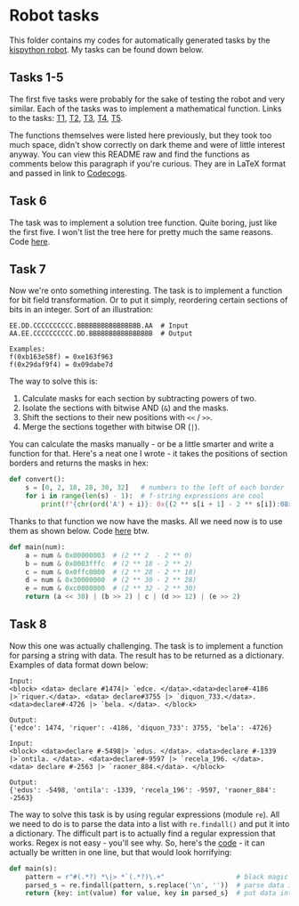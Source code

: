 # Robot tasks
This folder contains my codes for automatically generated tasks by the
[kispython robot][robot]. My tasks can be found down below.

## Tasks 1-5
The first five tasks were probably for the sake of testing the robot and very similar.
Each of the tasks was to implement a mathematical function.
Links to the tasks: [T1][t01], [T2][t02], [T3][t03], [T4][t04], [T5][t05].

The functions themselves were listed here previously, but they took too much space,
didn't show correctly on dark theme and were of little interest anyway.
You can view this README raw and find the functions as comments below this paragraph if you're curious.
They are in LaTeX format and passed in link to [Codecogs][codecogs].

<!--
**Note:** the formulas may take a short time to render, you might have to refresh the page.
Unfortunately, they don't work well on dark theme, but you can open them in separate tabs and they'll look fine.

<img style="padding:8px; border-radius:8px; background:white" src="https://latex.codecogs.com/svg.image?f(z)&space;=&space;\frac{z^{2}}{45}&space;-&space;70&space;&space;\left(z^{2}&space;-&space;62&space;&space;z^{3}&space;-&space;58\right)^{3}&space;&plus;&space;\frac{41&space;&space;\left\lfloor&space;z&space;\right\rfloor&space;-&space;53&space;&space;\left(74&space;&space;z^{2}&space;-&space;z\right)^{7}}{z^{5}}" title="f(z) = \frac{z^{2}}{45} - 70 \left(z^{2} - 62 z^{3} - 58\right)^{3} + \frac{41 \left\lfloor z \right\rfloor - 53 \left(74 z^{2} - z\right)^{7}}{z^{5}}" />
<img style="padding:8px; border-radius:8px; background:white" src="https://latex.codecogs.com/svg.image?f(x)&space;=&space;\begin{cases}46&space;&space;x^{4}&space;&plus;&space;1,&&space;x&space;<&space;-3\\72&space;&space;x&space;-&space;\left(14&space;&space;x&space;-&space;7\right),&&space;-3&space;\leq&space;x&space;<&space;12\\\left(x^{3}&space;-&space;82&space;&space;x&space;-&space;x^{2}\right)^{6}&space;&plus;&space;81&space;&space;x&space;&plus;&space;77&space;&space;\left(87&space;&space;x^{2}\right)^{7},&&space;12&space;\leq&space;x&space;<&space;36\\\left(66&space;&space;x&space;&plus;&space;x^{3}\right)^{5}&space;&plus;&space;8&space;&space;\,\mathrm{sin}^{4}&space;x,&&space;x&space;\geq&space;36\end{cases}" title="f(x) = \begin{cases}46 x^{4} + 1,& x < -3\\72 x - \left(14 x - 7\right),& -3 \leq x < 12\\\left(x^{3} - 82 x - x^{2}\right)^{6} + 81 x + 77 \left(87 x^{2}\right)^{7},& 12 \leq x < 36\\\left(66 x + x^{3}\right)^{5} + 8 \,\mathrm{sin}^{4} x,& x \geq 36\end{cases}" />
<img style="padding:8px; border-radius:8px; background:white" src="https://latex.codecogs.com/svg.image?f(b,&space;m,&space;n,&space;p)&space;=&space;\sum_{c=1}^{b}\left(82&space;&space;c&space;-&space;\left(\left\lfloor&space;c&space;\right\rfloor\right)^{4}&space;-&space;\left(31&space;&space;c&space;&plus;&space;47&space;&space;c^{2}&space;&plus;&space;c^{3}\right)^{5}\right)&space;&plus;&space;\sum_{j=1}^{n}\prod_{c=1}^{b}\sum_{k=1}^{m}\left(79&space;&space;j^{3}&space;&plus;&space;50&space;&space;k^{5}&space;&plus;&space;\left(\frac{c}{90}&space;-&space;1&space;-&space;p^{3}\right)^{7}\right)" title="f(b, m, n, p) = \sum_{c=1}^{b}\left(82 c - \left(\left\lfloor c \right\rfloor\right)^{4} - \left(31 c + 47 c^{2} + c^{3}\right)^{5}\right) + \sum_{j=1}^{n}\prod_{c=1}^{b}\sum_{k=1}^{m}\left(79 j^{3} + 50 k^{5} + \left(\frac{c}{90} - 1 - p^{3}\right)^{7}\right)" />
<img style="padding:8px; border-radius:8px; background:white" src="https://latex.codecogs.com/svg.image?f_n&space;=\begin{cases}0.28,&space;&&space;n&space;=&space;0;\\\frac{f_{n&space;-&space;1}^{2}}{32}&space;&plus;&space;0.04&space;&plus;&space;f_{n&space;-&space;1},&space;&&space;n&space;\geq&space;1.\end{cases}" title="f_n =\begin{cases}0.28, & n = 0;\\\frac{f_{n - 1}^{2}}{32} + 0.04 + f_{n - 1}, & n \geq 1.\end{cases}" />
<img style="padding:8px; border-radius:8px; background:white" src="https://latex.codecogs.com/svg.image?f(\vec{z})&space;=&space;\sum_{i=1}^{n}\frac{z_{n&space;&plus;&space;1&space;-&space;\left\lceil&space;i&space;/&space;2&space;\right\rceil}^{4}}{67}" title="f(\vec{z}) = \sum_{i=1}^{n}\frac{z_{n + 1 - \left\lceil i / 2 \right\rceil}^{4}}{67}" />
-->

## Task 6
The task was to implement a solution tree function. Quite boring, just like the first five.
I won't list the tree here for pretty much the same reasons. Code [here][t06].

## Task 7
Now we're onto something interesting. The task is to implement a function for bit field transformation.
Or to put it simply, reordering certain sections of bits in an integer. Sort of an illustration:
```
EE.DD.CCCCCCCCCC.BBBBBBBBBBBBBBBB.AA  # Input
AA.EE.ССССCCCCCC.DD.BBBBBBBBBBBBBBBB  # Output

Examples:
f(0xb163e58f) = 0xe163f963
f(0x29daf9f4) = 0x09dabe7d
```

The way to solve this is:
1. Calculate masks for each section by subtracting powers of two.
2. Isolate the sections with bitwise AND (`&`) and the masks.
3. Shift the sections to their new positions with `<<` / `>>`.
4. Merge the sections together with bitwise OR (`|`).

You can calculate the masks manually - or be a little smarter and write a function for that.
Here's a neat one I wrote - it takes the positions of section borders and returns the masks in hex:
```python
def convert():
    s = [0, 2, 18, 28, 30, 32]   # numbers to the left of each border
    for i in range(len(s) - 1):  # f-string expressions are cool
        print(f"{chr(ord('A') + i)}: 0x{(2 ** s[i + 1] - 2 ** s[i]):08x}")
```

Thanks to that function we now have the masks. All we need now is to use them as shown below. Code [here][t07] btw.
```python
def main(num):
    a = num & 0x00000003  # (2 ** 2  - 2 ** 0)
    b = num & 0x0003fffc  # (2 ** 18 - 2 ** 2)
    c = num & 0x0ffc0000  # (2 ** 28 - 2 ** 18)
    d = num & 0x30000000  # (2 ** 30 - 2 ** 28)
    e = num & 0xc0000000  # (2 ** 32 - 2 ** 30)
    return (a << 30) | (b >> 2) | c | (d >> 12) | (e >> 2)
```

## Task 8
Now this one was actually challenging. The task is to implement a function for parsing a string with data.
The result has to be returned as a dictionary. Examples of data format down below:
```
Input:
<block> <data> declare #1474|> `edce. </data>.<data>declare#-4186
|>`riquer.</data>. <data> declare#3755 |> `diquon_733.</data>.
<data>declare#-4726 |> `bela. </data>. </block>

Output:
{'edce': 1474, 'riquer': -4186, 'diquon_733': 3755, 'bela': -4726}

Input:
<block> <data>declare #-5498|> `edus. </data>. <data>declare #-1339
|>`ontila. </data>. <data>declare#-9597 |> `recela_196. </data>.
<data> declare #-2563 |> `raoner_884.</data>. </block>

Output:
{'edus': -5498, 'ontila': -1339, 'recela_196': -9597, 'raoner_884': -2563}
```

The way to solve this task is by using regular expressions (module `re`).
All we need to do is to parse the data into a list with `re.findall()` and put it into a dictionary.
The difficult part is to actually find a regular expression that works. Regex is not easy - you'll see why.
So, here's the [code][t08] - it can actually be written in one line, but that would look horrifying:
```python
def main(s):
    pattern = r"#(.*?) *\|> *`(.*?)\.+"                  # black magic sorcery (regex)
    parsed_s = re.findall(pattern, s.replace('\n', ''))  # parse data into tuple list
    return {key: int(value) for value, key in parsed_s}  # put data into dictionary
```

[t01]: rt-task1.py
[t02]: rt-task2.py
[t03]: rt-task3.py
[t04]: rt-task4.py
[t05]: rt-task5.py
[t06]: rt-task6.py
[t07]: rt-task7.py
[t08]: rt-task8.py

[robot]: http://kispython.ru
[codecogs]: https://latex.codecogs.com